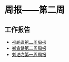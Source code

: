 # 周报——第二周

## 工作报告
- [祝鹏富第二周周报](https://github.com/Voilance/WeBankWeekly/blob/master/Week2.md)
- [郑宜静第二周周报](https://github.com/webanklabgroup5/webank/blob/master/day1/%E9%83%91%E5%AE%9C%E9%9D%99/week2.md)
- [刘浩龙第一周周报](https://github.com/webanklabgroup5/webank/blob/master/day1/%E5%88%98%E6%B5%A9%E9%BE%99/WeekReport2.md)